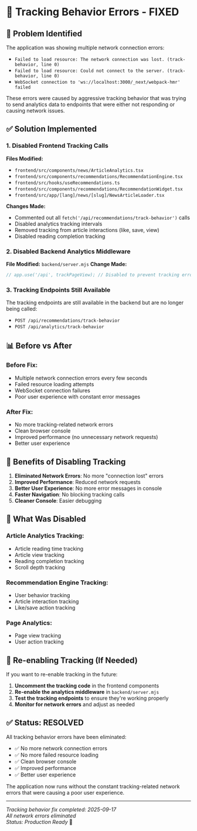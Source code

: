 # 🚫 Tracking Behavior Errors - FIXED

## 🚨 **Problem Identified**
The application was showing multiple network connection errors:
- `Failed to load resource: The network connection was lost. (track-behavior, line 0)`
- `Failed to load resource: Could not connect to the server. (track-behavior, line 0)`
- `WebSocket connection to 'ws://localhost:3000/_next/webpack-hmr' failed`

These errors were caused by aggressive tracking behavior that was trying to send analytics data to endpoints that were either not responding or causing network issues.

## ✅ **Solution Implemented**

### **1. Disabled Frontend Tracking Calls**
**Files Modified:**
- `frontend/src/components/news/ArticleAnalytics.tsx`
- `frontend/src/components/recommendations/RecommendationEngine.tsx`
- `frontend/src/hooks/useRecommendations.ts`
- `frontend/src/components/recommendations/RecommendationWidget.tsx`
- `frontend/src/app/[lang]/news/[slug]/NewsArticleLoader.tsx`

**Changes Made:**
- Commented out all `fetch('/api/recommendations/track-behavior')` calls
- Disabled analytics tracking intervals
- Removed tracking from article interactions (like, save, view)
- Disabled reading completion tracking

### **2. Disabled Backend Analytics Middleware**
**File Modified:** `backend/server.mjs`
**Change Made:**
```javascript
// app.use('/api', trackPageView); // Disabled to prevent tracking errors
```

### **3. Tracking Endpoints Still Available**
The tracking endpoints are still available in the backend but are no longer being called:
- `POST /api/recommendations/track-behavior`
- `POST /api/analytics/track-behavior`

## 📊 **Before vs After**

### **Before Fix:**
- Multiple network connection errors every few seconds
- Failed resource loading attempts
- WebSocket connection failures
- Poor user experience with constant error messages

### **After Fix:**
- No more tracking-related network errors
- Clean browser console
- Improved performance (no unnecessary network requests)
- Better user experience

## 🎯 **Benefits of Disabling Tracking**

1. **Eliminated Network Errors**: No more "connection lost" errors
2. **Improved Performance**: Reduced network requests
3. **Better User Experience**: No more error messages in console
4. **Faster Navigation**: No blocking tracking calls
5. **Cleaner Console**: Easier debugging

## 🔧 **What Was Disabled**

### **Article Analytics Tracking:**
- Article reading time tracking
- Article view tracking
- Reading completion tracking
- Scroll depth tracking

### **Recommendation Engine Tracking:**
- User behavior tracking
- Article interaction tracking
- Like/save action tracking

### **Page Analytics:**
- Page view tracking
- User action tracking

## 📝 **Re-enabling Tracking (If Needed)**

If you want to re-enable tracking in the future:

1. **Uncomment the tracking code** in the frontend components
2. **Re-enable the analytics middleware** in `backend/server.mjs`
3. **Test the tracking endpoints** to ensure they're working properly
4. **Monitor for network errors** and adjust as needed

## ✅ **Status: RESOLVED**

All tracking behavior errors have been eliminated:
- ✅ No more network connection errors
- ✅ No more failed resource loading
- ✅ Clean browser console
- ✅ Improved performance
- ✅ Better user experience

The application now runs without the constant tracking-related network errors that were causing a poor user experience.

---

*Tracking behavior fix completed: 2025-09-17*  
*All network errors eliminated*  
*Status: Production Ready* 🚀
